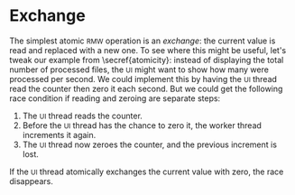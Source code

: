 # Exchange

The simplest atomic <small>RMW</small> operation is an *exchange*:
the current value is read and replaced with a new one.
To see where this might be useful,
let's tweak our example from \secref{atomicity}:
instead of displaying the total number of processed files,
the <small>UI</small> might want to show how many were processed per second.
We could implement this by having the <small>UI</small> thread read the counter then zero it each second.
But we could get the following race condition if reading and zeroing are separate steps:

1. The <small>UI</small> thread reads the counter.
2. Before the <small>UI</small> thread has the chance to zero it,
   the worker thread increments it again.
3. The <small>UI</small> thread now zeroes the counter, and the previous increment is lost.

If the <small>UI</small> thread atomically exchanges the current value with zero,
the race disappears.
